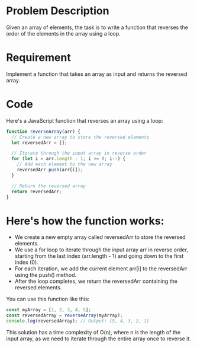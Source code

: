 # Problem Description
Given an array of elements, the task is to write a function that reverses the order of the elements in the array using a loop.

# Requirement
Implement a function that takes an array as input and returns the reversed array.

# Code
Here's a JavaScript function that reverses an array using a loop:
```javascript
function reverseArray(arr) {
  // Create a new array to store the reversed elements
  let reversedArr = [];

  // Iterate through the input array in reverse order
  for (let i = arr.length - 1; i >= 0; i--) {
    // Add each element to the new array
    reversedArr.push(arr[i]);
  }

  // Return the reversed array
  return reversedArr;
}
```

# Here's how the function works:
* We create a new empty array called reversedArr to store the reversed elements.
* We use a for loop to iterate through the input array arr in reverse order, starting from the last index (arr.length - 1) and going down to the first index (0).
* For each iteration, we add the current element arr[i] to the reversedArr using the push() method.
* After the loop completes, we return the reversedArr containing the reversed elements.

You can use this function like this:
```javascript
const myArray = [1, 2, 3, 4, 5];
const reversedArray = reverseArray(myArray);
console.log(reversedArray); // Output: [5, 4, 3, 2, 1]
```

This solution has a time complexity of O(n), where n is the length of the input array, as we need to iterate through the entire array once to reverse it.